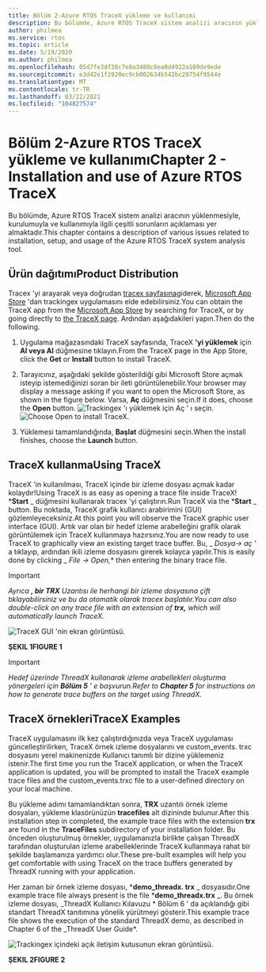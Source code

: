 ```yaml
---
title: Bölüm 2-Azure RTOS TraceX yükleme ve kullanımı
description: Bu bölümde, Azure RTOS TraceX sistem analizi aracının yüklenmesiyle, kurulumuyla ve kullanımıyla ilgili çeşitli sorunların açıklaması yer almaktadır.
author: philmea
ms.service: rtos
ms.topic: article
ms.date: 5/19/2020
ms.author: philmea
ms.openlocfilehash: 05d7fe3df38c7e8a3480c8ea0d4922a109de9ede
ms.sourcegitcommit: e3d42e1f2920ec9cb002634b542bc20754f9544e
ms.translationtype: MT
ms.contentlocale: tr-TR
ms.lasthandoff: 03/22/2021
ms.locfileid: "104827574"
---
```

# <a name="chapter-2---installation-and-use-of-azure-rtos-tracex"></a><span data-ttu-id="c099a-103">Bölüm 2-Azure RTOS TraceX yükleme ve kullanımı</span><span class="sxs-lookup"><span data-stu-id="c099a-103">Chapter 2 - Installation and use of Azure RTOS TraceX</span></span>

<span data-ttu-id="c099a-104">Bu bölümde, Azure RTOS TraceX sistem analizi aracının yüklenmesiyle, kurulumuyla ve kullanımıyla ilgili çeşitli sorunların açıklaması yer almaktadır.</span><span class="sxs-lookup"><span data-stu-id="c099a-104">This chapter contains a description of various issues related to installation, setup, and usage of the Azure RTOS TraceX system analysis tool.</span></span> 

## <a name="product-distribution"></a><span data-ttu-id="c099a-105">Ürün dağıtımı</span><span class="sxs-lookup"><span data-stu-id="c099a-105">Product Distribution</span></span>

<span data-ttu-id="c099a-106">Tracex 'yi arayarak veya doğrudan [tracex sayfasına](https://www.microsoft.com/p/azure-rtos-tracex/9nf1lfd5xxg3?activetab=pivot:overviewtab)giderek, [Microsoft App Store](https://microsoft.com/store/apps) 'dan trackingex uygulamasını elde edebilirsiniz.</span><span class="sxs-lookup"><span data-stu-id="c099a-106">You can obtain the TraceX app from the [Microsoft App Store](https://microsoft.com/store/apps) by searching for TraceX, or by going directly to [the TraceX page](https://www.microsoft.com/p/azure-rtos-tracex/9nf1lfd5xxg3?activetab=pivot:overviewtab).</span></span> <span data-ttu-id="c099a-107">Ardından aşağıdakileri yapın.</span><span class="sxs-lookup"><span data-stu-id="c099a-107">Then do the following.</span></span>

1. <span data-ttu-id="c099a-108">Uygulama mağazasındaki TraceX sayfasında, TraceX **'yi yüklemek** için **Al veya Al** düğmesine tıklayın.</span><span class="sxs-lookup"><span data-stu-id="c099a-108">From the TraceX page in the App Store, click the **Get** or **Install** button to install TraceX.</span></span>

1. <span data-ttu-id="c099a-109">Tarayıcınız, aşağıdaki şekilde gösterildiği gibi Microsoft Store açmak isteyip istemediğinizi soran bir ileti görüntülenebilir.</span><span class="sxs-lookup"><span data-stu-id="c099a-109">Your browser may display a message asking if you want to open the Microsoft Store, as shown in the figure below.</span></span> <span data-ttu-id="c099a-110">Varsa, **Aç** düğmesini seçin.</span><span class="sxs-lookup"><span data-stu-id="c099a-110">If it does, choose the **Open** button.</span></span>
<span data-ttu-id="c099a-111">![Trackingex 'ı yüklemek için Aç ' ı seçin.](../guix/media/guix-studio/open-ms-store.png)</span><span class="sxs-lookup"><span data-stu-id="c099a-111">![Choose Open to install TraceX.](../guix/media/guix-studio/open-ms-store.png)</span></span>

1. <span data-ttu-id="c099a-112">Yüklemesi tamamlandığında, **Başlat** düğmesini seçin.</span><span class="sxs-lookup"><span data-stu-id="c099a-112">When the install finishes, choose the **Launch** button.</span></span> 

## <a name="using-tracex"></a><span data-ttu-id="c099a-113">TraceX kullanma</span><span class="sxs-lookup"><span data-stu-id="c099a-113">Using TraceX</span></span>

<span data-ttu-id="c099a-114">TraceX 'in kullanılması, TraceX içinde bir izleme dosyası açmak kadar kolaydır!</span><span class="sxs-lookup"><span data-stu-id="c099a-114">Using TraceX is as easy as opening a trace file inside TraceX!</span></span> <span data-ttu-id="c099a-115">\***Start** _ düğmesini kullanarak tracex 'yi çalıştırın.</span><span class="sxs-lookup"><span data-stu-id="c099a-115">Run TraceX via the \***Start** _ button.</span></span> <span data-ttu-id="c099a-116">Bu noktada, TraceX grafik kullanıcı arabirimini (GUI) gözlemleyeceksiniz.</span><span class="sxs-lookup"><span data-stu-id="c099a-116">At this point you will observe the TraceX graphic user interface (GUI).</span></span> <span data-ttu-id="c099a-117">Artık var olan bir hedef izleme arabelleğini grafik olarak görüntülemek için TraceX kullanmaya hazırsınız.</span><span class="sxs-lookup"><span data-stu-id="c099a-117">You are now ready to use TraceX to graphically view an existing target trace buffer.</span></span> <span data-ttu-id="c099a-118">Bu, _ *_Dosya-> aç '_* a tıklayıp, ardından ikili izleme dosyasını girerek kolayca yapılır.</span><span class="sxs-lookup"><span data-stu-id="c099a-118">This is easily done by clicking _ *_File -> Open,_*\* then entering the binary trace file.</span></span>

>[!IMPORTANT]
><span data-ttu-id="c099a-119">*Ayrıca **, bir TRX** Uzantısı ile herhangi bir izleme dosyasına çift tıklayabilirsiniz ve bu da otomatik olarak tracex başlatılır.*</span><span class="sxs-lookup"><span data-stu-id="c099a-119">*You can also double-click on any trace file with an extension of **trx,** which will automatically launch TraceX.*</span></span>

![TraceX GUI 'nin ekran görüntüsü.](./media/user-guide/screen_shot_8.png)

<span data-ttu-id="c099a-121">**ŞEKIL 1**</span><span class="sxs-lookup"><span data-stu-id="c099a-121">**FIGURE 1**</span></span>

>[!IMPORTANT]
><span data-ttu-id="c099a-122">*Hedef üzerinde ThreadX kullanarak izleme arabellekleri oluşturma yönergeleri için **Bölüm 5** ' e başvurun.*</span><span class="sxs-lookup"><span data-stu-id="c099a-122">*Refer to **Chapter 5** for instructions on how to generate trace buffers on the target using ThreadX.*</span></span>

## <a name="tracex-examples"></a><span data-ttu-id="c099a-123">TraceX örnekleri</span><span class="sxs-lookup"><span data-stu-id="c099a-123">TraceX Examples</span></span>

<span data-ttu-id="c099a-124">TraceX uygulamasını ilk kez çalıştırdığınızda veya TraceX uygulaması güncelleştirilirken, TraceX örnek izleme dosyalarını ve custom_events. trxc dosyasını yerel makinenizde Kullanıcı tanımlı bir dizine yüklemeniz istenir.</span><span class="sxs-lookup"><span data-stu-id="c099a-124">The first time you run the TraceX application, or when the TraceX application is updated, you will be prompted to install the TraceX example trace files and the custom_events.trxc file to a user-defined directory on your local machine.</span></span>

<span data-ttu-id="c099a-125">Bu yükleme adımı tamamlandıktan sonra, **TRX** uzantılı örnek izleme dosyaları, yükleme klasörünüzün **tracefiles** alt dizininde bulunur.</span><span class="sxs-lookup"><span data-stu-id="c099a-125">After this installation step in completed, the example trace files with the extension **trx** are found in the **TraceFiles** subdirectory of your installation folder.</span></span> <span data-ttu-id="c099a-126">Bu önceden oluşturulmuş örnekler, uygulamanızla birlikte çalışan ThreadX tarafından oluşturulan izleme arabelleklerinde TraceX kullanmaya rahat bir şekilde başlamanıza yardımcı olur.</span><span class="sxs-lookup"><span data-stu-id="c099a-126">These pre-built examples will help you get comfortable with using TraceX on the trace buffers generated by ThreadX running with your application.</span></span>

<span data-ttu-id="c099a-127">Her zaman bir örnek izleme dosyası, \***demo_threadx. trx** _ dosyasıdır.</span><span class="sxs-lookup"><span data-stu-id="c099a-127">One example trace file always present is the file \***demo_threadx.trx** _.</span></span> <span data-ttu-id="c099a-128">Bu örnek izleme dosyası, _ThreadX Kullanıcı Kılavuzu \* Bölüm 6 ' da açıklandığı gibi standart ThreadX tanıtımına yönelik yürütmeyi gösterir.</span><span class="sxs-lookup"><span data-stu-id="c099a-128">This example trace file shows the execution of the standard ThreadX demo, as described in Chapter 6 of the _ThreadX User Guide\*.</span></span>

![Trackingex içindeki açık iletişim kutusunun ekran görüntüsü.](./media/user-guide/screen_shot_9.png)

<span data-ttu-id="c099a-130">**ŞEKIL 2**</span><span class="sxs-lookup"><span data-stu-id="c099a-130">**FIGURE 2**</span></span>
